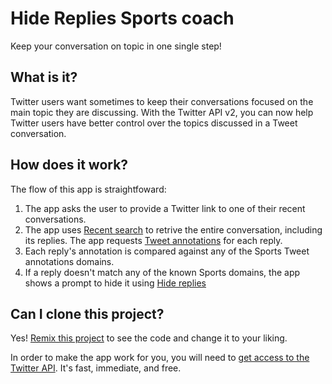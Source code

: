 # Hide Replies Sports coach

Keep your conversation on topic in one single step!

## What is it?

Twitter users want sometimes to keep their conversations focused on the main topic they are discussing. With the Twitter API v2, you can now help Twitter users have better control over the topics discussed in a Tweet conversation.

## How does it work?

The flow of this app is straightfoward:

1. The app asks the user to provide a Twitter link to one of their recent conversations.
1. The app uses [Recent search](https://developer.twitter.com/en/docs/twitter-api/tweets/search/api-reference/get-tweets-search-recent) to retrive the entire conversation, including its replies. The app requests [Tweet annotations](https://developer.twitter.com/en/docs/twitter-api/annotations/overview) for each reply.
1. Each reply's annotation is compared against any of the Sports Tweet annotations domains.
1. If a reply doesn't match any of the known Sports domains, the app shows a prompt to hide it using [Hide replies](https://developer.twitter.com/en/docs/twitter-api/tweets/hide-replies/introduction) 


## Can I clone this project?

Yes! [Remix this project](https://glitch.com/remix/#!/twitter-hide-replies-annotations-v2) to see the code and change it to your liking.

In order to make the app work for you, you will need to [get access to the Twitter API](https://t.co/signup). It's fast, immediate, and free.